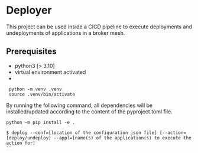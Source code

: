 
# Deployer

This project can be used inside a CICD pipeline to execute deployments and undeployments of applications in a broker mesh.

## Prerequisites

- python3 [> 3.10]
- virtual environment activated
- 
```console
 python -m venv .venv
 source .venv/bin/activate
```

By running the following command, all dependencies will be installed/updated according to the content of the pyproject.toml file.
```console
python -m pip install -e . 
```

```console
$ deploy --conf=[location of the configuration json file] [--action=[deploy/undeploy] --appl=[name(s) of the application(s) to execute the action for]
``
